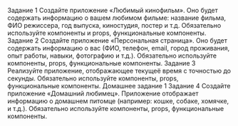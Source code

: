 Задание 1
Создайте приложение «Любимый кинофильм». Оно
будет содержать информацию о вашем любимом фильме:
название фильма, ФИО режиссера, год выпуска, киностудия, постер и т.д. Обязательно используйте компоненты
и props, функциональные компоненты.
Задание 2
Создайте приложение «Персональная страница». Оно
будет содержать информацию о вас (ФИО, телефон, email,
город проживания, опыт работы, навыки, фотографию и
т.д.). Обязательно используйте компоненты, props, функциональные компоненты.
Задание 3
Реализуйте приложение, отображающее текущеё время с точностью до секунды. Обязательно используйте
компоненты, props, функциональные компоненты.
Домашнее задание
1
Задание 4
Создайте приложение «Домашний любимец». Приложение отображает информацию о домашнем питомце
(например: кошке, собаке, хомячке, и т.д.). Обязательно
используйте компоненты, props, функциональные компоненты. 
